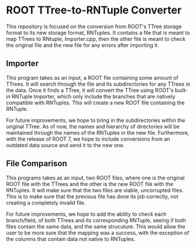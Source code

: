 # ROOT TTree-to-RNTuple Converter
This repository is focused on the conversion from ROOT's TTree storage format to its new storage format, RNTuples. It contains a file that is meant to map TTrees to RNtuple, Importer.cpp, then the other file is meant to check the original file and the new file for any errors after importing it. 

## Importer
This program takes as an input, a ROOT file containing some amount of TTrees. It will search through the file and its subdirectories for any TTrees in the data. Once it finds a TTree, it will convert the TTree using ROOT's built-in RNTuple Importer, which only include the branches that are natively compatible with RNTuples. This will create a new ROOT file containing the RNTuple.

For future improvements, we hope to bring in the subdirectories within the original TTree. As of now, the names and hierarchy of directories will be maintained through the names of the RNTuples in the new file. Furthermore, with the release of ROOT 7, we hope to include conversions from an outdated data source and send it to the new one. 

## File Comparison

This programs takes as an input, two ROOT files, where one is the original ROOT file with the TTrees and the other is the new ROOT file with the RNTuples. It will make sure that the two files are viable, uncorrupted files. This is to make sure that the previous file has done its job correctly, not creating a completely invalid file.

For future improvements, we hope to add the ability to check each branch/field, of both TTrees and its corresponding RNTuple, seeing if both files contain the same data, and the same strucuture. This would allow the user to be more sure that the mapping was a success, with the exception of the columns that contain data not native to RNTuples. 
